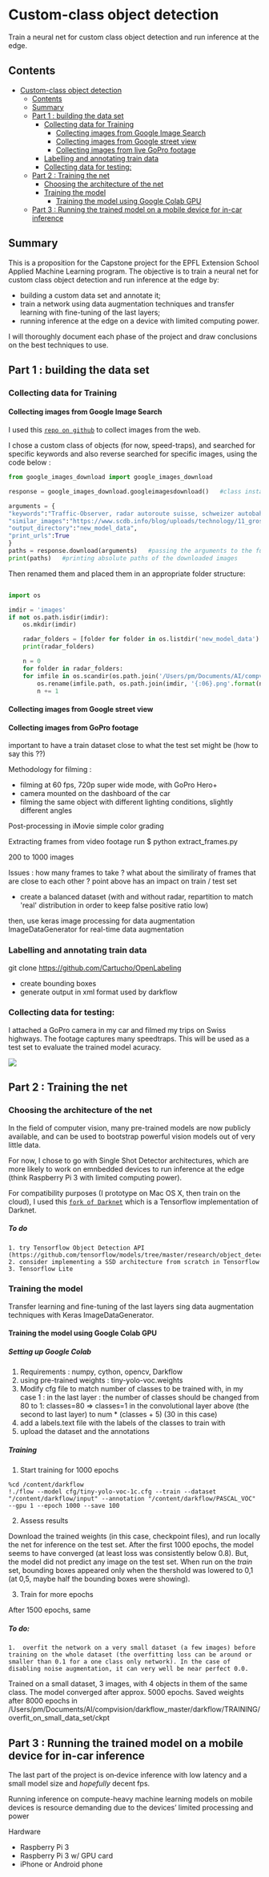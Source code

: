 # Custom-class object detection

Train a neural net for custom class object detection and run inference at the edge.

## Contents
<!-- TOC depthFrom:1 depthTo:4 withLinks:1 updateOnSave:1 orderedList:0 -->

- [Custom-class object detection](#custom-class-object-detection)
	- [Contents](#contents)
	- [Summary](#summary)
	- [Part 1 : building the data set](#part-1-building-the-data-set)
		- [Collecting data for Training](#collecting-data-for-training)
			- [Collecting images from Google Image Search](#collecting-images-from-google-image-search)
			- [Collecting images from Google street view](#collecting-images-from-google-street-view)
			- [Collecting images from live GoPro footage](#collecting-images-from-live-gopro-footage)
		- [Labelling and annotating train data](#labelling-and-annotating-train-data)
		- [Collecting data for testing:](#collecting-data-for-testing)
	- [Part 2 : Training the net](#part-2-training-the-net)
		- [Choosing the architecture of the net](#choosing-the-architecture-of-the-net)
		- [Training the model](#training-the-model)
			- [Training the model using Google Colab GPU](#training-the-model-using-google-colab-gpu)
	- [Part 3 : Running the trained model on a mobile device for in-car inference](#part-3-running-the-trained-model-on-a-mobile-device-for-in-car-inference)

<!-- /TOC -->

## Summary

This is a proposition for the Capstone project for the EPFL Extension School Applied Machine Learning program. The objective is to train a neural net for custom class object detection and run inference at the edge by:
- building a custom data set and annotate it;
- train a network using data augmentation techniques and transfer learning with fine-tuning of the last layers;
- running inference at the edge on a device with limited computing power.

I will thoroughly document each phase of the project and draw conclusions on the best techniques to use.

## Part 1 : building the data set

### Collecting data for Training

#### Collecting images from Google Image Search

I used this [`repo on github`](https://github.com/hardikvasa/google-images-download) to collect images from the web.

I chose a custom class of objects (for now, speed-traps), and searched for specific keywords and also reverse searched for specific images, using the code below :

```python
from google_images_download import google_images_download

response = google_images_download.googleimagesdownload()   #class instantiation

arguments = {
"keywords":"Traffic-Observer, radar autoroute suisse, schweizer autobahnblitzern, schweizer autobahnradar, speedtrap swiss",
"similar_images":"https://www.scdb.info/blog/uploads/technology/11_gross.jpg",
"output_directory":"new_model_data",
"print_urls":True
}
paths = response.download(arguments)   #passing the arguments to the function
print(paths)   #printing absolute paths of the downloaded images
```

Then renamed them and placed them in an appropriate folder structure:

```python

import os

imdir = 'images'
if not os.path.isdir(imdir):
    os.mkdir(imdir)

    radar_folders = [folder for folder in os.listdir('new_model_data') if 'radar' in folder]
    print(radar_folders)

    n = 0
    for folder in radar_folders:
    for imfile in os.scandir(os.path.join('/Users/pm/Documents/AI/compvision/clean/new_model_data_copie/',folder)):
        os.rename(imfile.path, os.path.join(imdir, '{:06}.png'.format(n)))
        n += 1
```

#### Collecting images from Google street view


#### Collecting images from GoPro footage

important to have a train dataset close to what the test set might be (how to say this ??)

Methodology for filming :
- filming at 60 fps, 720p super wide mode, with GoPro Hero+
- camera mounted on the dashboard of the car
- filming the same object with different lighting conditions, slightly different angles

Post-processing in iMovie
simple color grading


Extracting frames from video footage
run $ python extract_frames.py


200 to 1000 images


Issues :
how many frames to take ?
what about the similiraty of frames that are close to each other ?
point above has an impact on train / test set

- create a balanced dataset (with and without radar, repartition to match 'real' distribution in order to keep false positive ratio low)

then, use keras image processing for data augmentation
ImageDataGenerator for real-time data augmentation

### Labelling and annotating train data

git clone https://github.com/Cartucho/OpenLabeling
- create bounding boxes
- generate output in xml format used by darkflow

### Collecting data for testing:

I attached a GoPro camera in my car and filmed my trips on Swiss highways. The footage captures many speedtraps. This will be used as a test set to evaluate the trained model acuracy.

![](test_set_gif_example.gif)


## Part 2 : Training the net

### Choosing the architecture of the net

In the field of computer vision, many pre-trained models are now publicly available, and can be used to bootstrap powerful vision models out of very little data.

For now, I chose to go with Single Shot Detector architectures, which are more likely to work on emnbedded devices to run inference at the edge (think Raspberry Pi 3 with limited computing power).

For compatibility purposes (I prototype on Mac OS X, then train on the cloud), I used this [`fork of Darknet`](https://github.com/thtrieu/darkflow) which is a Tensorflow implementation of Darknet.


##### To do
    1. try Tensorflow Object Detection API (https://github.com/tensorflow/models/tree/master/research/object_detection)
    2. consider implementing a SSD architecture from scratch in Tensorflow
	3. Tensorflow Lite

### Training the model

Transfer learning and fine-tuning of the last layers sing data augmentation techniques with Keras ImageDataGenerator.

#### Training the model using Google Colab GPU

##### Setting up Google Colab

1. Requirements : numpy, cython, opencv, Darkflow
2. using pre-trained weights : tiny-yolo-voc.weights
3. Modify cfg file to match number of classes to be trained with, in my case 1 :
    in the last layer : the number of classes should be changed from 80 to 1: classes=80 => classes=1
    in the convolutional layer above (the second to last layer) to num * (classes + 5) (30 in this case)
4. add a labels.text file with the labels of the classes to train with
5. upload the dataset and the annotations

##### Training

1. Start training for 1000 epochs

```
%cd /content/darkflow
!./flow --model cfg/tiny-yolo-voc-1c.cfg --train --dataset "/content/darkflow/input" --annotation "/content/darkflow/PASCAL_VOC" --gpu 1 --epoch 1000 --save 100
```

2. Assess results

Download the trained weights (in this case, checkpoint files), and run locally the net for inference on the test set.
After the first 1000 epochs, the model seems to have converged (at least loss was consistently below 0.8). But, the model did not predict any image on the test set. When run on the *train* set, bounding boxes appeared only when the thershold was lowered to 0,1 (at 0,5, maybe half the bounding boxes were showing).

3. Train for more epochs

After 1500 epochs, same

##### To do:
    1.	overfit the network on a very small dataset (a few images) before training on the whole dataset (the overfitting loss can be around or smaller than 0.1 for a one class only network). In the case of disabling noise augmentation, it can very well be near perfect 0.0.

Trained on a small dataset, 3 images, with 4 objects in them of the same class. The model converged after approx. 5000 epochs.
Saved weights after 8000 epochs in /Users/pm/Documents/AI/compvision/darkflow_master/darkflow/TRAINING/overfit_on_small_data_set/ckpt


## Part 3 : Running the trained model on a mobile device for in-car inference

The last part of the project is on‑device inference with low latency and a small model size and *hopefully* decent fps.

Running inference on compute-heavy machine learning models on mobile devices is resource demanding due to the devices’ limited processing and power

Hardware
- Raspberry Pi 3
- Raspberry Pi 3 w/ GPU card
- iPhone or Android phone
